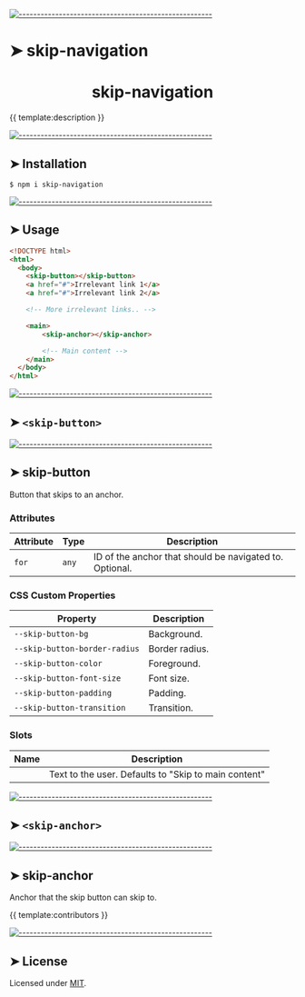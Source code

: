 
[![-----------------------------------------------------](https://raw.githubusercontent.com/andreasbm/readme/master/assets/lines/colored.png)](#skip-navigation)

# ➤ skip-navigation

<h1 align="center">skip-navigation</h1>
{{ template:description }}


[![-----------------------------------------------------](https://raw.githubusercontent.com/andreasbm/readme/master/assets/lines/colored.png)](#installation)

## ➤ Installation

```
$ npm i skip-navigation
```


[![-----------------------------------------------------](https://raw.githubusercontent.com/andreasbm/readme/master/assets/lines/colored.png)](#usage)

## ➤ Usage

```html
<!DOCTYPE html>
<html>
  <body>
    <skip-button></skip-button>
    <a href="#">Irrelevant link 1</a>
    <a href="#">Irrelevant link 2</a>

    <!-- More irrelevant links.. -->

    <main>
        <skip-anchor></skip-anchor>

        <!-- Main content -->
    </main>
  </body>
</html>
```


[![-----------------------------------------------------](https://raw.githubusercontent.com/andreasbm/readme/master/assets/lines/colored.png)](#skip-button)

## ➤ `<skip-button>`


[![-----------------------------------------------------](https://raw.githubusercontent.com/andreasbm/readme/master/assets/lines/colored.png)](#skip-button)

## ➤ skip-button

Button that skips to an anchor.

### Attributes

| Attribute | Type  | Description                                      |
|-----------|-------|--------------------------------------------------|
| `for`     | `any` | ID of the anchor that should be navigated to. Optional. |

### CSS Custom Properties

| Property                      | Description    |
|-------------------------------|----------------|
| `--skip-button-bg`            | Background.    |
| `--skip-button-border-radius` | Border radius. |
| `--skip-button-color`         | Foreground.    |
| `--skip-button-font-size`     | Font size.     |
| `--skip-button-padding`       | Padding.       |
| `--skip-button-transition`    | Transition.    |

### Slots

| Name | Description                                      |
|------|--------------------------------------------------|
|      | Text to the user. Defaults to "Skip to main content" |



[![-----------------------------------------------------](https://raw.githubusercontent.com/andreasbm/readme/master/assets/lines/colored.png)](#skip-anchor)

## ➤ `<skip-anchor>`


[![-----------------------------------------------------](https://raw.githubusercontent.com/andreasbm/readme/master/assets/lines/colored.png)](#skip-anchor)

## ➤ skip-anchor

Anchor that the skip button can skip to.


{{ template:contributors }}

[![-----------------------------------------------------](https://raw.githubusercontent.com/andreasbm/readme/master/assets/lines/colored.png)](#license)

## ➤ License
	
Licensed under [MIT](https://opensource.org/licenses/MIT).

  